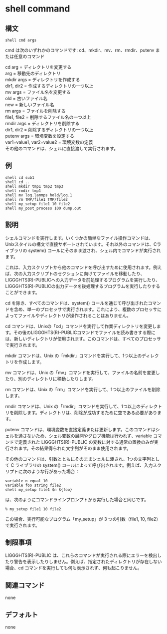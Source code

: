 # shell command

## 構文
```
shell cmd args
```

cmd は次のいずれかのコマンドです: cd、mkdir、mv、rm、rmdir、putenv または任意のコマンド

cd arg = ディレクトリを変更する  
arg = 移動先のディレクトリ  
mkdir args = ディレクトリを作成する  
dir1, dir2 = 作成するディレクトリの一つ以上  
mv args = ファイル名を変更する  
old = 古いファイル名  
new = 新しいファイル名  
rm args = ファイルを削除する  
file1, file2 = 削除するファイル名の一つ以上  
rmdir args = ディレクトリを削除する  
dir1, dir2 = 削除するディレクトリの一つ以上  
putenv args = 環境変数を設定する  
var1=value1, var2=value2 = 環境変数の定義  
その他のコマンドは、シェルに直接渡して実行されます。  

## 例
```
shell cd sub1
shell cd ..
shell mkdir tmp1 tmp2 tmp3
shell rmdir tmp1
shell mv log.lammps hold/log.1
shell rm TMP/file1 TMP/file2
shell my_setup file1 10 file2
shell my_post_process 100 dump.out
```

## 説明
シェルコマンドを実行します。いくつかの簡単なファイル操作コマンドは、Unixスタイルの構文で直接サポートされています。それ以外のコマンドは、Cライブラリの system() コールにそのまま渡され、シェル内でコマンドが実行されます。

これは、入力スクリプトから他のコマンドを呼び出すために使用されます。例えば、次の入力スクリプトのセクションに向けてファイルを移動したり、LIGGGHTS(R)-PUBLICへの入力データを前処理するプログラムを実行したり、LIGGGHTS(R)-PUBLICの出力データを後処理するプログラムを実行したりすることができます。

cd を除き、すべてのコマンドは、system() コールを通じて呼び出されたコマンドを含め、単一のプロセッサで実行されます。これにより、複数のプロセッサによってファイルやディレクトリが操作されることはありません。

cd コマンドは、Unixの「cd」コマンドを実行して作業ディレクトリを変更します。その後のLIGGGHTS(R)-PUBLICコマンドでファイルを読み書きする際には、新しいディレクトリが使用されます。このコマンドは、すべてのプロセッサで実行されます。

mkdir コマンドは、Unix の「mkdir」コマンドを実行して、1つ以上のディレクトリを作成します。

mv コマンドは、Unix の「mv」コマンドを実行して、ファイルの名前を変更したり、別のディレクトリに移動したりします。

rm コマンドは、Unix の「rm」コマンドを実行して、1つ以上のファイルを削除します。

rmdir コマンドは、Unix の「rmdir」コマンドを実行して、1つ以上のディレクトリを削除します。ディレクトリは、削除が成功するために空である必要があります。

putenv コマンドは、環境変数を直接定義または更新します。このコマンドはシェルを通さないため、シェル変数の展開やグロブ機能は行われず、variable コマンドで定義された LIGGGHTS(R)-PUBLIC の変数に対する通常の置換のみが実行されます。その結果得られた文字列がそのまま使用されます。

その他のコマンドは、引数とともにそのままシェルに渡され、1つの文字列として C ライブラリの system() コールによって呼び出されます。例えば、入力スクリプトに次のような行があった場合：

```
variable n equal 10
variable foo string file2
shell my_setup file1 $n ${foo}
```

は、次のようにコマンドラインプロンプトから実行した場合と同じです。

```
% my_setup file1 10 file2
```

この場合、実行可能なプログラム「my_setup」が 3 つの引数（file1, 10, file2）で実行されます。

## 制限事項
LIGGGHTS(R)-PUBLIC は、これらのコマンドが実行される際にエラーを検出したり警告を表示したりしません。例えば、指定されたディレクトリが存在しない場合、cd コマンドを実行しても何も表示されず、何も起こりません。

## 関連コマンド
none

## デフォルト
none
